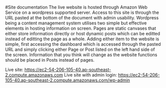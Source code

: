 #Site documentation
The live website is hosted through Amazon Web Service on a wordpress supported server. Access to this site is through the URL pasted at the bottom of the document with 
admin usability. Wordpress being a content management system utilises two simple but effective elements in hosting information on screen. Pages are static canvases that either store information directly or host dynamic posts which can be editted instead of editting the page as a whole. Adding either item to the website is simple, first accessing the dashboard which is accessed through the pasted URL and simply clicking either Page or Post listed on the left hand side of the screen. Information that you think will change as the website functions should be placed in Posts instead of pages.


Live site: https://ec2-54-206-105-40.ap-southeast-2.compute.amazonaws.com
Live site with admin login: https://ec2-54-206-105-40.ap-southeast-2.compute.amazonaws.com/wp-admin
